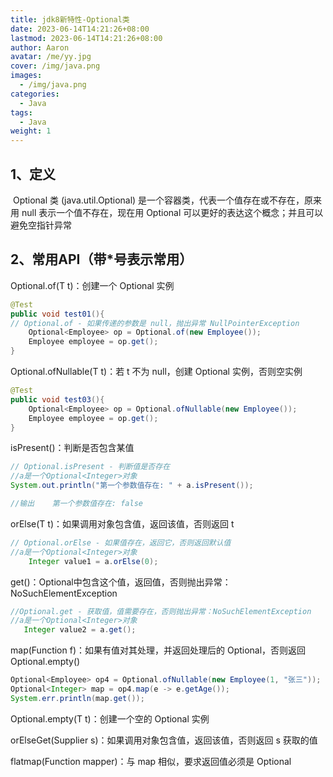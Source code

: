 ```yaml
---
title: jdk8新特性-Optional类
date: 2023-06-14T14:21:26+08:00
lastmod: 2023-06-14T14:21:26+08:00
author: Aaron
avatar: /me/yy.jpg
cover: /img/java.png
images:
  - /img/java.png
categories:
  - Java
tags:
  - Java
weight: 1
---
```




## 1、定义

​		Optional 类 (java.util.Optional) 是一个容器类，代表一个值存在或不存在，原来用 null 表示一个值不存在，现在用 Optional 可以更好的表达这个概念；并且可以避免空指针异常

## 2、常用API（带*号表示常用）

Optional.of(T t)：创建一个 Optional 实例

~~~ java
@Test
public void test01(){
// Optional.of - 如果传递的参数是 null，抛出异常 NullPointerException
    Optional<Employee> op = Optional.of(new Employee());
    Employee employee = op.get();
}
~~~

Optional.ofNullable(T t)：若 t 不为 null，创建 Optional 实例，否则空实例

~~~ java
@Test
public void test03(){
    Optional<Employee> op = Optional.ofNullable(new Employee());
    Employee employee = op.get();
}
~~~

isPresent()：判断是否包含某值

~~~ java
// Optional.isPresent - 判断值是否存在
//a是一个Optional<Integer>对象
System.out.println("第一个参数值存在: " + a.isPresent());

//输出    第一个参数值存在: false
~~~

orElse(T t)：如果调用对象包含值，返回该值，否则返回 t

~~~ java
// Optional.orElse - 如果值存在，返回它，否则返回默认值
//a是一个Optional<Integer>对象
    Integer value1 = a.orElse(0);
~~~


get()：Optional中包含这个值，返回值，否则抛出异常：NoSuchElementException

~~~ java
//Optional.get - 获取值，值需要存在，否则抛出异常：NoSuchElementException
//a是一个Optional<Integer>对象
   Integer value2 = a.get();
~~~

map(Function f)：如果有值对其处理，并返回处理后的 Optional，否则返回 Optional.empty()

~~~ java
Optional<Employee> op4 = Optional.ofNullable(new Employee(1, "张三"));
Optional<Integer> map = op4.map(e -> e.getAge());
System.err.println(map.get());
~~~

Optional.empty(T t)：创建一个空的 Optional 实例

orElseGet(Supplier s)：如果调用对象包含值，返回该值，否则返回 s 获取的值

flatmap(Function mapper)：与 map 相似，要求返回值必须是 Optional
